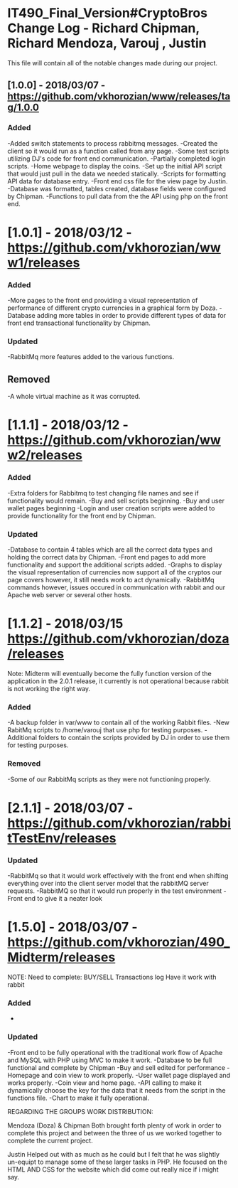 # IT490_Final_Version#CryptoBros Change Log - Richard Chipman, Richard Mendoza, Varouj , Justin 
This file will contain all of the notable changes made during our project.

## [1.0.0] - 2018/03/07 - https://github.com/vkhorozian/www/releases/tag/1.0.0

### Added
-Added switch statements to process rabbitmq messages. 
-Created the client so it would run as a function called from any page.
-Some test scripts utilizing DJ's code for front end communication.
-Partially completed login scripts.
-Home webpage to display the coins.
-Set up the initial API script that would just pull in the data we needed statically.
-Scripts for formatting API data for database entry.
-Front end css file for the view page by Justin.
-Database was formatted, tables created, database fields were configured by Chipman.
-Functions to pull data from the the API using php on the front end.


# [1.0.1] - 2018/03/12 -https://github.com/vkhorozian/www1/releases

### Added
-More pages to the front end providing a visual representation of performance of different crypto currencies in a graphical form by Doza.
-Database adding more tables in order to provide different types of data for front end transactional functionality by Chipman. 

### Updated
-RabbitMq more features added to the various functions.

## Removed
-A whole virtual machine as it was corrupted.


# [1.1.1] - 2018/03/12 - https://github.com/vkhorozian/www2/releases
### Added
-Extra folders for Rabbitmq to test changing file names and see if functionality would remain.
-Buy and sell scripts beginning.
-Buy and user wallet pages beginning
-Login and user creation scripts were added to provide functionality for the front end by Chipman.

### Updated
-Database to contain 4 tables which are all the correct data types and holding the correct data by Chipman.
-Front end pages to add more functionality and support the additional scripts added.
-Graphs to display the visual representation of currencies now support all of the cryptos our page covers however, it still needs work to act dynamically.
-RabbitMq commands however, issues occured in communication with rabbit and our Apache web server or several other hosts.


# [1.1.2] - 2018/03/15 https://github.com/vkhorozian/doza/releases

Note: Midterm will eventually become the fully function version of the application in the 2.0.1 release, it currently is not operational because rabbit is not working the right way.

### Added
-A backup folder in var/www to contain all of the working Rabbit files.
-New RabitMq scripts to /home/varouj that use php for testing purposes.
-Additional folders to contain the scripts provided by DJ in order to use them for testing purposes.
### Removed
-Some of our RabbitMq scripts as they were not functioning properly.


# [2.1.1] - 2018/03/07 - https://github.com/vkhorozian/rabbitTestEnv/releases

### Updated
-RabbitMq so that it would work effectively with the front end when shifting everything over into the client server model that the rabbitMQ server requests.
-RabbitMQ so that it would run properly in the test environment
-Front end to give it a neater look


# [1.5.0] - 2018/03/07 - https://github.com/vkhorozian/490_Midterm/releases

NOTE:
Need to complete:
BUY/SELL
Transactions log
Have it work with rabbit

### Added
-

### Updated
-Front end to be fully operational with the traditional work flow of Apache and MySQL with PHP using MVC to make it work.
-Database to be full functional and complete by Chipman
-Buy and sell edited for performance
-Homepage and coin view to work properly.
-User wallet page displayed and works properly.
-Coin view and home page.
-API calling to make it dynamically choose the key for the data that it needs from the script in the functions file. 
-Chart to make it fully operational.

REGARDING THE GROUPS WORK DISTRIBUTION:

Mendoza (Doza) & Chipman Both brought forth plenty of work in order to complete this project and between the three of us we worked together to complete the current project.

Justin Helped out with as much as he could but I felt that he was slightly un-equipt to manage some of these larger tasks in PHP. He focused on the HTML AND CSS for the website which did come out really nice if i might say.

